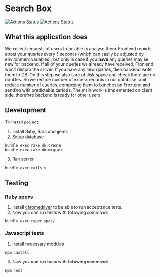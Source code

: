 # Search Box

[![Actions Status](https://github.com/ruvaleev/help_juice_test_task/workflows/NPM%20tests/badge.svg)](https://github.com/ruvaleev/help_juice_test_task/actions)
[![Actions Status](https://github.com/ruvaleev/help_juice_test_task/workflows/Ruby/badge.svg)](https://github.com/ruvaleev/help_juice_test_task/actions)

## What this application does

We collect requests of users to be able to analyse them. Frontend reports about your queries every 5 seconds (which can easily be adjusted by environment variables), but only in case if you **have** any queries may be new for backend. If all of your queries we already have received, Frontend won't disturb the server. If you have any new queries, then backend write them to DB. On this step we also care of disk space and check there are no doubles. So we reduce number of excess records in our database, and reduce number of queries, composing them to bunches on Frontend and sending with predictable periods. The main work is implemented on client side, therefore backend is ready for other users.

## Development

To install project:
1) Install Ruby, Rails and gems
2) Setup database

```bash
bundle exec rake db:create
bundle exec rake db:migrate
```

3) Run server

```
bundle exec rails s
```

## Testing

### Ruby specs

1) Install [chromedriver](https://www.selenium.dev/documentation/webdriver/getting_started/install_drivers/) to be able to run acceptance tests. 
2) Now you can run tests with following command:
```
bundle exec rspec spec/
```

### Javascript tests

1) Install necessary modules

```
npm install
```

2) Now you can run tests with following command:

```
npm test
```
